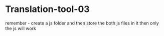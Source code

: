 # Translation-tool-03
remember -
create a js folder and then store the both js files in it then only the js will work

